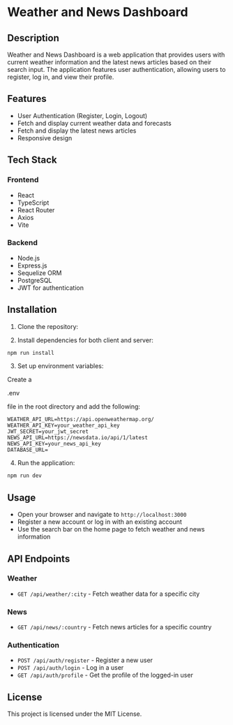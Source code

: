 # Weather and News Dashboard

## Description

Weather and News Dashboard is a web application that provides users with current weather information and the latest news articles based on their search input. The application features user authentication, allowing users to register, log in, and view their profile.

## Features

- User Authentication (Register, Login, Logout)
- Fetch and display current weather data and forecasts
- Fetch and display the latest news articles
- Responsive design

## Tech Stack

### Frontend

- React
- TypeScript
- React Router
- Axios
- Vite

### Backend

- Node.js
- Express.js
- Sequelize ORM
- PostgreSQL
- JWT for authentication



## Installation

1. Clone the repository:

2. Install dependencies for both client and server:

```sh
npm run install
```

3. Set up environment variables:

Create a 

.env

 file in the root directory and add the following:

 ```
 WEATHER_API_URL=https://api.openweathermap.org/
WEATHER_API_KEY=your_weather_api_key
JWT_SECRET=your_jwt_secret
NEWS_API_URL=https://newsdata.io/api/1/latest
NEWS_API_KEY=your_news_api_key
DATABASE_URL=
 ```

4. Run the application:

```sh
npm run dev
```

## Usage

- Open your browser and navigate to `http://localhost:3000`
- Register a new account or log in with an existing account
- Use the search bar on the home page to fetch weather and news information

## API Endpoints

### Weather

- `GET /api/weather/:city` - Fetch weather data for a specific city

### News

- `GET /api/news/:country` - Fetch news articles for a specific country

### Authentication

- `POST /api/auth/register` - Register a new user
- `POST /api/auth/login` - Log in a user
- `GET /api/auth/profile` - Get the profile of the logged-in user

## License

This project is licensed under the MIT License.
